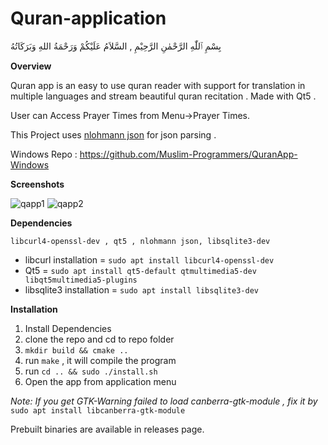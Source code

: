# Quran-application

بِسْمِ ٱللّٰهِ الرَّحْمٰنِ الرَّحِيْمِ ,
السَّلاَمُ عَلَيْكُمْ وَرَحْمَةُ اللهِ وَبَرَكَاتُهُ

**Overview**

Quran app is an easy to use quran reader with support for translation in multiple languages and stream beautiful quran recitation . Made with Qt5 .

User can Access Prayer Times from Menu->Prayer Times.

This Project uses [nlohmann json](https://github.com/nlohmann/json) for json parsing .

Windows Repo : https://github.com/Muslim-Programmers/QuranApp-Windows

**Screenshots**

![qapp1](https://user-images.githubusercontent.com/95064572/150300379-6c33af55-a0a3-4d37-a269-9ce5683cd888.png)
![qapp2](https://user-images.githubusercontent.com/95064572/150300402-2d2fd7aa-f465-48f9-86bb-a593ca1b4dd6.png)

**Dependencies**

`libcurl4-openssl-dev , qt5 , nlohmann json, libsqlite3-dev`
* libcurl installation = `sudo apt install libcurl4-openssl-dev`
* Qt5 = `sudo apt install qt5-default qtmultimedia5-dev libqt5multimedia5-plugins`
* libsqlite3 installation = `sudo apt install libsqlite3-dev`

**Installation**

1. Install Dependencies
2. clone the repo and cd to repo folder
3. `mkdir build && cmake ..`
4. run `make` , it will compile the program
5. run `cd .. && sudo ./install.sh`
6. Open the app from application menu 

*Note: If you get GTK-Warning failed to load canberra-gtk-module , fix it by*
`sudo apt install libcanberra-gtk-module`

Prebuilt binaries are available in releases page.
